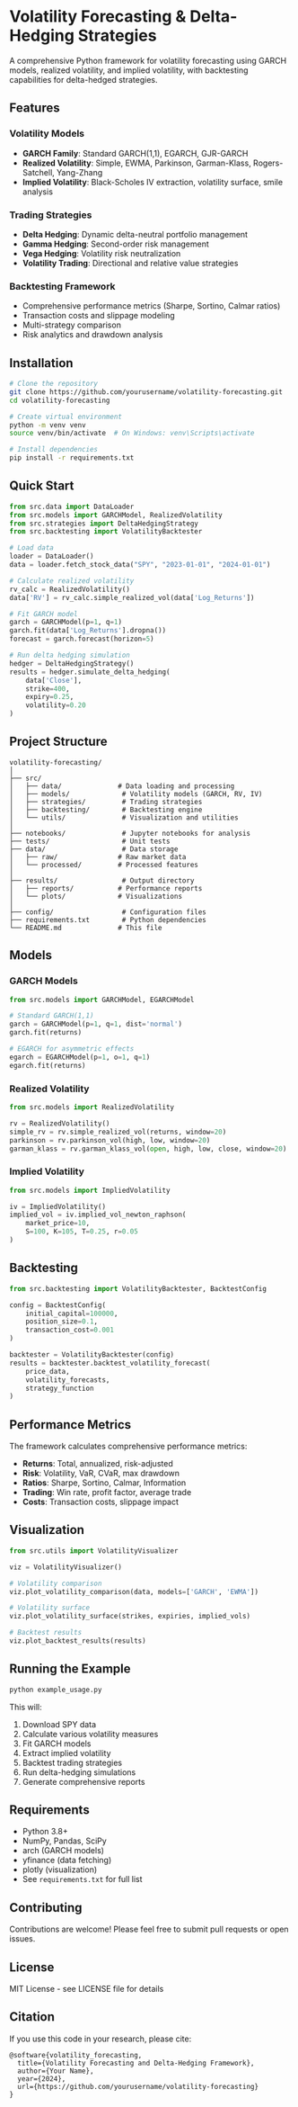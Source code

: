 # Volatility Forecasting & Delta-Hedging Strategies

A comprehensive Python framework for volatility forecasting using GARCH models, realized volatility, and implied volatility, with backtesting capabilities for delta-hedged strategies.

## Features

### Volatility Models
- **GARCH Family**: Standard GARCH(1,1), EGARCH, GJR-GARCH
- **Realized Volatility**: Simple, EWMA, Parkinson, Garman-Klass, Rogers-Satchell, Yang-Zhang
- **Implied Volatility**: Black-Scholes IV extraction, volatility surface, smile analysis

### Trading Strategies
- **Delta Hedging**: Dynamic delta-neutral portfolio management
- **Gamma Hedging**: Second-order risk management
- **Vega Hedging**: Volatility risk neutralization
- **Volatility Trading**: Directional and relative value strategies

### Backtesting Framework
- Comprehensive performance metrics (Sharpe, Sortino, Calmar ratios)
- Transaction costs and slippage modeling
- Multi-strategy comparison
- Risk analytics and drawdown analysis

## Installation

```bash
# Clone the repository
git clone https://github.com/yourusername/volatility-forecasting.git
cd volatility-forecasting

# Create virtual environment
python -m venv venv
source venv/bin/activate  # On Windows: venv\Scripts\activate

# Install dependencies
pip install -r requirements.txt
```

## Quick Start

```python
from src.data import DataLoader
from src.models import GARCHModel, RealizedVolatility
from src.strategies import DeltaHedgingStrategy
from src.backtesting import VolatilityBacktester

# Load data
loader = DataLoader()
data = loader.fetch_stock_data("SPY", "2023-01-01", "2024-01-01")

# Calculate realized volatility
rv_calc = RealizedVolatility()
data['RV'] = rv_calc.simple_realized_vol(data['Log_Returns'])

# Fit GARCH model
garch = GARCHModel(p=1, q=1)
garch.fit(data['Log_Returns'].dropna())
forecast = garch.forecast(horizon=5)

# Run delta hedging simulation
hedger = DeltaHedgingStrategy()
results = hedger.simulate_delta_hedging(
    data['Close'],
    strike=400,
    expiry=0.25,
    volatility=0.20
)
```

## Project Structure

```
volatility-forecasting/
│
├── src/
│   ├── data/              # Data loading and processing
│   ├── models/             # Volatility models (GARCH, RV, IV)
│   ├── strategies/         # Trading strategies
│   ├── backtesting/        # Backtesting engine
│   └── utils/              # Visualization and utilities
│
├── notebooks/              # Jupyter notebooks for analysis
├── tests/                  # Unit tests
├── data/                   # Data storage
│   ├── raw/               # Raw market data
│   └── processed/         # Processed features
│
├── results/                # Output directory
│   ├── reports/           # Performance reports
│   └── plots/             # Visualizations
│
├── config/                 # Configuration files
├── requirements.txt        # Python dependencies
└── README.md              # This file
```

## Models

### GARCH Models
```python
from src.models import GARCHModel, EGARCHModel

# Standard GARCH(1,1)
garch = GARCHModel(p=1, q=1, dist='normal')
garch.fit(returns)

# EGARCH for asymmetric effects
egarch = EGARCHModel(p=1, o=1, q=1)
egarch.fit(returns)
```

### Realized Volatility
```python
from src.models import RealizedVolatility

rv = RealizedVolatility()
simple_rv = rv.simple_realized_vol(returns, window=20)
parkinson = rv.parkinson_vol(high, low, window=20)
garman_klass = rv.garman_klass_vol(open, high, low, close, window=20)
```

### Implied Volatility
```python
from src.models import ImpliedVolatility

iv = ImpliedVolatility()
implied_vol = iv.implied_vol_newton_raphson(
    market_price=10,
    S=100, K=105, T=0.25, r=0.05
)
```

## Backtesting

```python
from src.backtesting import VolatilityBacktester, BacktestConfig

config = BacktestConfig(
    initial_capital=100000,
    position_size=0.1,
    transaction_cost=0.001
)

backtester = VolatilityBacktester(config)
results = backtester.backtest_volatility_forecast(
    price_data,
    volatility_forecasts,
    strategy_function
)
```

## Performance Metrics

The framework calculates comprehensive performance metrics:
- **Returns**: Total, annualized, risk-adjusted
- **Risk**: Volatility, VaR, CVaR, max drawdown
- **Ratios**: Sharpe, Sortino, Calmar, Information
- **Trading**: Win rate, profit factor, average trade
- **Costs**: Transaction costs, slippage impact

## Visualization

```python
from src.utils import VolatilityVisualizer

viz = VolatilityVisualizer()

# Volatility comparison
viz.plot_volatility_comparison(data, models=['GARCH', 'EWMA'])

# Volatility surface
viz.plot_volatility_surface(strikes, expiries, implied_vols)

# Backtest results
viz.plot_backtest_results(results)
```

## Running the Example

```bash
python example_usage.py
```

This will:
1. Download SPY data
2. Calculate various volatility measures
3. Fit GARCH models
4. Extract implied volatility
5. Backtest trading strategies
6. Run delta-hedging simulations
7. Generate comprehensive reports

## Requirements

- Python 3.8+
- NumPy, Pandas, SciPy
- arch (GARCH models)
- yfinance (data fetching)
- plotly (visualization)
- See `requirements.txt` for full list

## Contributing

Contributions are welcome! Please feel free to submit pull requests or open issues.

## License

MIT License - see LICENSE file for details

## Citation

If you use this code in your research, please cite:
```
@software{volatility_forecasting,
  title={Volatility Forecasting and Delta-Hedging Framework},
  author={Your Name},
  year={2024},
  url={https://github.com/yourusername/volatility-forecasting}
}
```